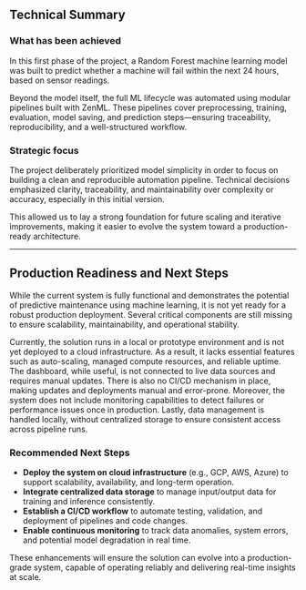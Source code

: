 ## Technical Summary

### What has been achieved

In this first phase of the project, a Random Forest machine learning model was built to predict whether a machine will fail within the next 24 hours, based on sensor readings.

Beyond the model itself, the full ML lifecycle was automated using modular pipelines built with ZenML. These pipelines cover preprocessing, training, evaluation, model saving, and prediction steps—ensuring traceability, reproducibility, and a well-structured workflow.

### Strategic focus

The project deliberately prioritized model simplicity in order to focus on building a clean and reproducible automation pipeline. Technical decisions emphasized clarity, traceability, and maintainability over complexity or accuracy, especially in this initial version.

This allowed us to lay a strong foundation for future scaling and iterative improvements, making it easier to evolve the system toward a production-ready architecture.

---

## Production Readiness and Next Steps

While the current system is fully functional and demonstrates the potential of predictive maintenance using machine learning, it is not yet ready for a robust production deployment. Several critical components are still missing to ensure scalability, maintainability, and operational stability.

Currently, the solution runs in a local or prototype environment and is not yet deployed to a cloud infrastructure. As a result, it lacks essential features such as auto-scaling, managed compute resources, and reliable uptime. The dashboard, while useful, is not connected to live data sources and requires manual updates. There is also no CI/CD mechanism in place, making updates and deployments manual and error-prone. Moreover, the system does not include monitoring capabilities to detect failures or performance issues once in production. Lastly, data management is handled locally, without centralized storage to ensure consistent access across pipeline runs.

### Recommended Next Steps

- **Deploy the system on cloud infrastructure** (e.g., GCP, AWS, Azure) to support scalability, availability, and long-term operation.
- **Integrate centralized data storage** to manage input/output data for training and inference consistently.
- **Establish a CI/CD workflow** to automate testing, validation, and deployment of pipelines and code changes.
- **Enable continuous monitoring** to track data anomalies, system errors, and potential model degradation in real time.

These enhancements will ensure the solution can evolve into a production-grade system, capable of operating reliably and delivering real-time insights at scale.
